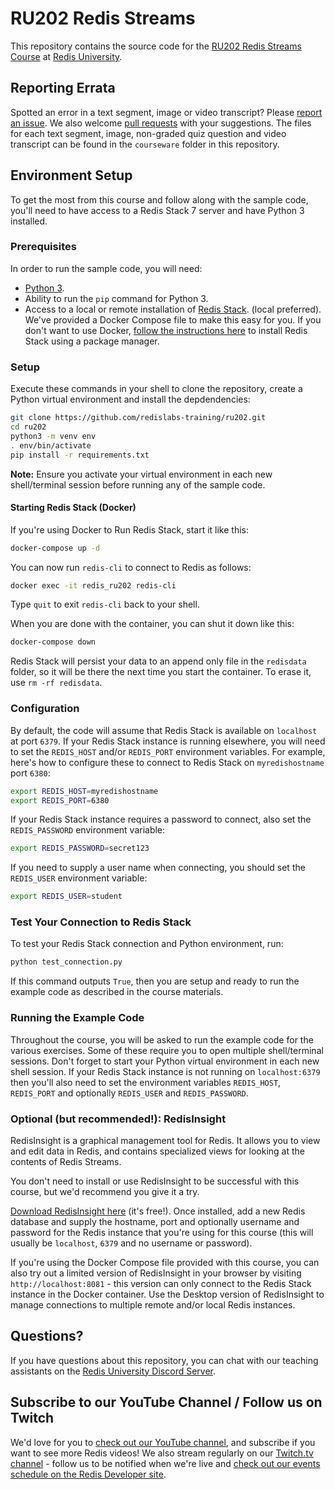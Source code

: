 # RU202 Redis Streams

This repository contains the source code for the [RU202 Redis Streams Course](https://university.redis.com/courses/ru202/) at [Redis University](https://university.redis.com/). 

## Reporting Errata

Spotted an error in a text segment, image or video transcript?  Please [report an issue](https://github.com/redislabs-training/ru202/issues). We also welcome [pull requests](https://github.com/redislabs-training/ru202/pulls) with your suggestions.  The files for each text segment, image, non-graded quiz question and video transcript can be found in the `courseware` folder in this repository.

## Environment Setup

To get the most from this course and follow along with the sample code, you'll need to have access to a Redis Stack 7 server and have Python 3 installed.

### Prerequisites

In order to run the sample code, you will need:

* [Python 3](https://www.python.org/downloads/).
* Ability to run the `pip` command for Python 3.
* Access to a local or remote installation of [Redis Stack](https://redis.io/docs/getting-started/install-stack/). (local preferred).  We've provided a Docker Compose file to make this easy for you.  If you don't want to use Docker, [follow the instructions here](https://redis.io/docs/getting-started/install-stack/) to install Redis Stack using a package manager.

### Setup

Execute these commands in your shell to clone the repository, create a Python virtual environment and install the depdendencies:

```bash
git clone https://github.com/redislabs-training/ru202.git
cd ru202
python3 -m venv env
. env/bin/activate
pip install -r requirements.txt
```

**Note:** Ensure you activate your virtual environment in each new shell/terminal session before running any of the sample code.

#### Starting Redis Stack (Docker)

If you're using Docker to Run Redis Stack, start it like this:

```bash
docker-compose up -d
```

You can now run `redis-cli` to connect to Redis as follows:

```bash
docker exec -it redis_ru202 redis-cli
```

Type `quit` to exit `redis-cli` back to your shell.

When you are done with the container, you can shut it down like this:

```bash
docker-compose down
```

Redis Stack will persist your data to an append only file in the `redisdata` folder, so it will be there the next time you start the container.  To erase it, use `rm -rf redisdata`.

### Configuration

By default, the code will assume that Redis Stack is available on `localhost` at port `6379`.  If your Redis Stack instance is running elsewhere, you will need to set the `REDIS_HOST` and/or `REDIS_PORT` environment variables.  For example, here's how to configure these to connect to Redis Stack on `myredishostname` port `6380`:

```bash
export REDIS_HOST=myredishostname
export REDIS_PORT=6380
```

If your Redis Stack instance requires a password to connect, also set the `REDIS_PASSWORD` environment variable:

```bash
export REDIS_PASSWORD=secret123
```

If you need to supply a user name when connecting, you should set the `REDIS_USER` environment variable:

```bash
export REDIS_USER=student
```

### Test Your Connection to Redis Stack

To test your Redis Stack connection and Python environment, run:

```bash
python test_connection.py
```

If this command outputs `True`, then you are setup and ready to run the example code as described in the course materials.

### Running the Example Code

Throughout the course, you will be asked to run the example code for the various exercises.  Some of these require you to open multiple shell/terminal sessions.  Don't forget to start your Python virtual environment in each new shell session.  If your Redis Stack instance is not running on `localhost:6379` then you'll also need to set the environment variables `REDIS_HOST`, `REDIS_PORT` and optionally `REDIS_USER` and `REDIS_PASSWORD`.

### Optional (but recommended!): RedisInsight

RedisInsight is a graphical management tool for Redis.  It allows you to view and edit data in Redis, and contains specialized views for looking at the contents of Redis Streams.

You don't need to install or use RedisInsight to be successful with this course, but we'd recommend you give it a try.

[Download RedisInsight here](https://redis.com/redis-enterprise/redis-insight/) (it's free!).  Once installed, add a new Redis database and supply the hostname, port and optionally username and password for the Redis instance that you're using for this course (this will usually be `localhost`, `6379` and no username or password).

If you're using the Docker Compose file provided with this course, you can also try out a limited version of RedisInsight in your browser by visiting `http://localhost:8081` - this version can only connect to the Redis Stack instance in the Docker container.  Use the Desktop version of RedisInsight to manage connections to multiple remote and/or local Redis instances.  

## Questions?

If you have questions about this repository, you can chat with our teaching assistants on the [Redis University Discord Server](https://discord.gg/3wseBzw).

## Subscribe to our YouTube Channel / Follow us on Twitch

We'd love for you to [check out our YouTube channel](https://youtube.com/redisinc), and subscribe if you want to see more Redis videos!  We also stream regularly on our [Twitch.tv channel](https://www.twitch.tv/redisinc) - follow us to be notified when we're live and [check out our events schedule on the Redis Developer site](https://developer.redis.com/redis-live/).
